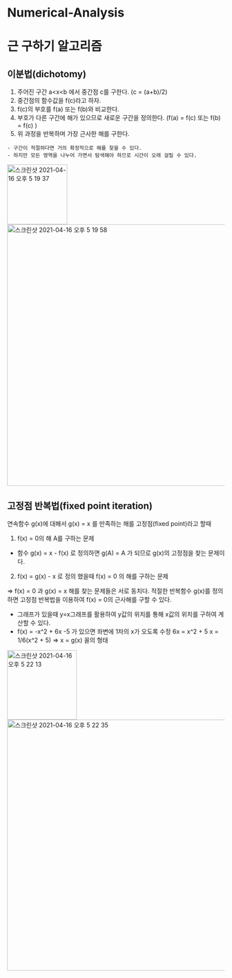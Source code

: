 # Numerical-Analysis

# 근 구하기 알고리즘

## 이분법(dichotomy)
  1) 주어진 구간 a<x<b 에서 중간점 c를 구한다. (c = (a+b)/2)
  2) 중간점의 함수값을 f(c)라고 하자.
  3) f(c)의 부호를 f(a) 또는 f(b)와 비교한다.
  4) 부호가 다른 구간에 해가 있으므로 새로운 구간을 정의한다. (f(a) = f(c) 또는 f(b) = f(c) )
  5) 위 과정을 반복하며 가장 근사한 해를 구한다.

    - 구간이 적절하다면 거의 확정적으로 해를 찾을 수 있다.
    - 하지만 모든 영역을 나누어 가면서 탐색해야 하므로 시간이 오래 걸릴 수 있다.
<img width="139" alt="스크린샷 2021-04-16 오후 5 19 37" src="https://user-images.githubusercontent.com/46489446/114994628-ed389e00-9ed7-11eb-8c0c-d7aec3d80c39.png">
<img width="606" alt="스크린샷 2021-04-16 오후 5 19 58" src="https://user-images.githubusercontent.com/46489446/114994667-f9bcf680-9ed7-11eb-9c16-0ee74f7ffb40.png">

## 고정점 반복법(fixed point iteration)

  연속함수 g(x)에 대해서 g(x) = x 를 만족하는 해를 고정점(fixed point)라고 할때
  1. f(x) = 0의 해 A를 구하는 문제
  - 함수 g(x) = x - f(x) 로 정의하면 g(A) = A 가 되므로 g(x)의 고정점을 찾는 문제이다.
  2. f(x) = g(x) - x 로 정의 했을때 f(x) = 0 의 해를 구하는 문제

  => f(x) = 0 과 g(x) = x 해를 찾는 문제들은 서로 동치다.
  적절한 반복함수 g(x)를 정의하면 고정점 반복법을 이용하여 f(x) = 0의 근사해를 구할 수 있다.

  - 그래프가 있을때 y=x그래프를 활용하여 y값의 위치를 통해 x값의 위치를 구하여 계산할 수 있다.
  - f(x) = -x^2 + 6x -5 가 있으면 좌변에 1차의 x가 오도록 수정
  6x = x^2 + 5
  x = 1/6(x^2 + 5)
  => x = g(x) 꼴의 형태

<img width="161" alt="스크린샷 2021-04-16 오후 5 22 13" src="https://user-images.githubusercontent.com/46489446/114994942-4accea80-9ed8-11eb-9452-f689bbd3c674.png">
<img width="582" alt="스크린샷 2021-04-16 오후 5 22 35" src="https://user-images.githubusercontent.com/46489446/114995014-58827000-9ed8-11eb-8cee-a49d0378978f.png">

